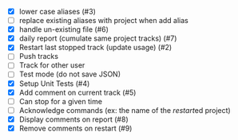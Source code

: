 - [x] lower case aliases (#3)
- [ ] replace existing aliases with project when add alias
- [x] handle un-existing file (#6)
- [x] daily report (cumulate same project tracks) (#7)
- [x] Restart last stopped track (update usage) (#2)
- [ ] Push tracks
- [ ] Track for other user
- [ ] Test mode (do not save JSON)
- [x] Setup Unit Tests (#4)
- [x] Add comment on current track (#5)
- [ ] Can stop for a given time
- [ ] Acknowledge commands (ex: the name of the *restart*ed project)
- [x] Display comments on report (#8)
- [x] Remove comments on restart (#9)
